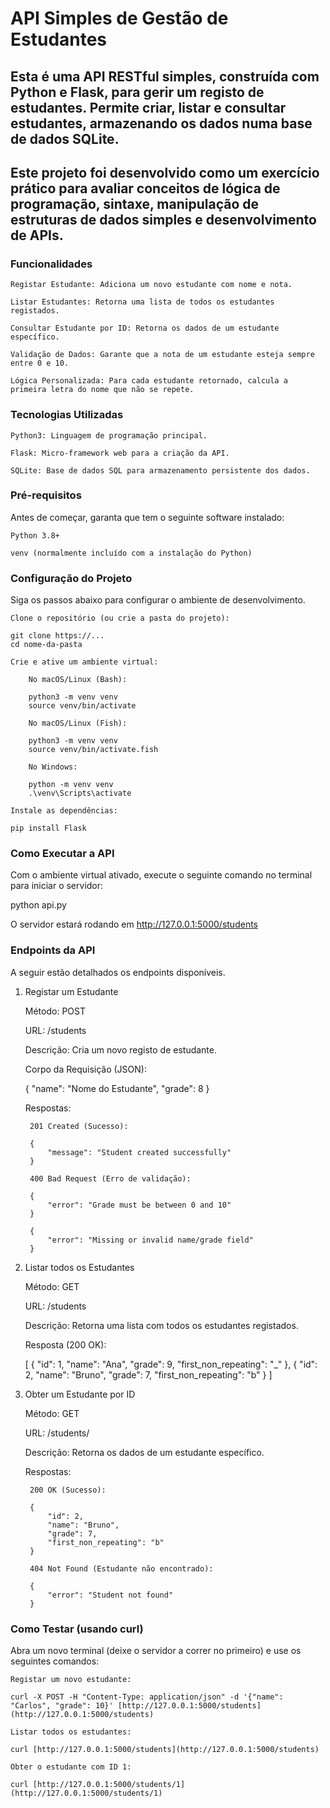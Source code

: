 # API Simples de Gestão de Estudantes

## Esta é uma API RESTful simples, construída com Python e Flask, para gerir um registo de estudantes. Permite criar, listar e consultar estudantes, armazenando os dados numa base de dados SQLite.

## Este projeto foi desenvolvido como um exercício prático para avaliar conceitos de lógica de programação, sintaxe, manipulação de estruturas de dados simples e desenvolvimento de APIs.
### Funcionalidades

    Registar Estudante: Adiciona um novo estudante com nome e nota.

    Listar Estudantes: Retorna uma lista de todos os estudantes registados.

    Consultar Estudante por ID: Retorna os dados de um estudante específico.

    Validação de Dados: Garante que a nota de um estudante esteja sempre entre 0 e 10.

    Lógica Personalizada: Para cada estudante retornado, calcula a primeira letra do nome que não se repete.

### Tecnologias Utilizadas

    Python3: Linguagem de programação principal.

    Flask: Micro-framework web para a criação da API.

    SQLite: Base de dados SQL para armazenamento persistente dos dados.

### Pré-requisitos

Antes de começar, garanta que tem o seguinte software instalado:

    Python 3.8+

    venv (normalmente incluído com a instalação do Python)

### Configuração do Projeto

Siga os passos abaixo para configurar o ambiente de desenvolvimento.

    Clone o repositório (ou crie a pasta do projeto):

    git clone https://... 
    cd nome-da-pasta

    Crie e ative um ambiente virtual:

        No macOS/Linux (Bash):

        python3 -m venv venv
        source venv/bin/activate

        No macOS/Linux (Fish):

        python3 -m venv venv
        source venv/bin/activate.fish

        No Windows:

        python -m venv venv
        .\venv\Scripts\activate

    Instale as dependências:

    pip install Flask

### Como Executar a API

Com o ambiente virtual ativado, execute o seguinte comando no terminal para iniciar o servidor:

python api.py

O servidor estará rodando em http://127.0.0.1:5000/students

### Endpoints da API

A seguir estão detalhados os endpoints disponíveis.
1. Registar um Estudante

    Método: POST

    URL: /students

    Descrição: Cria um novo registo de estudante.

    Corpo da Requisição (JSON):

    {
        "name": "Nome do Estudante",
        "grade": 8
    }

    Respostas:

        201 Created (Sucesso):

        {
            "message": "Student created successfully"
        }

        400 Bad Request (Erro de validação):

        {
            "error": "Grade must be between 0 and 10"
        }

        {
            "error": "Missing or invalid name/grade field"
        }

2. Listar todos os Estudantes

    Método: GET

    URL: /students

    Descrição: Retorna uma lista com todos os estudantes registados.

    Resposta (200 OK):

    [
        {
            "id": 1,
            "name": "Ana",
            "grade": 9,
            "first_non_repeating": "_"
        },
        {
            "id": 2,
            "name": "Bruno",
            "grade": 7,
            "first_non_repeating": "b"
        }
    ]

3. Obter um Estudante por ID

    Método: GET

    URL: /students/<id>

    Descrição: Retorna os dados de um estudante específico.

    Respostas:

        200 OK (Sucesso):

        {
            "id": 2,
            "name": "Bruno",
            "grade": 7,
            "first_non_repeating": "b"
        }

        404 Not Found (Estudante não encontrado):

        {
            "error": "Student not found"
        }

### Como Testar (usando curl)

Abra um novo terminal (deixe o servidor a correr no primeiro) e use os seguintes comandos:

    Registar um novo estudante:

    curl -X POST -H "Content-Type: application/json" -d '{"name": "Carlos", "grade": 10}' [http://127.0.0.1:5000/students](http://127.0.0.1:5000/students)

    Listar todos os estudantes:

    curl [http://127.0.0.1:5000/students](http://127.0.0.1:5000/students)

    Obter o estudante com ID 1:

    curl [http://127.0.0.1:5000/students/1](http://127.0.0.1:5000/students/1)

